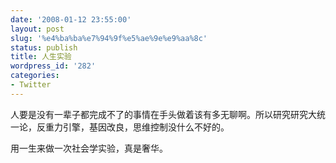 ```yaml
---
date: '2008-01-12 23:55:00'
layout: post
slug: '%e4%ba%ba%e7%94%9f%e5%ae%9e%e9%aa%8c'
status: publish
title: 人生实验
wordpress_id: '282'
categories:
- Twitter
---
```


人要是没有一辈子都完成不了的事情在手头做着该有多无聊啊。所以研究研究大统一论，反重力引擎，基因改良，思维控制没什么不好的。


用一生来做一次社会学实验，真是奢华。
